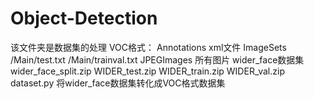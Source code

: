 # Object-Detection
该文件夹是数据集的处理
VOC格式：
	Annotations	xml文件
	ImageSets	/Main/test.txt	/Main/trainval.txt
	JPEGImages	所有图片
wider_face数据集
	wider_face_split.zip
	WIDER_test.zip
	WIDER_train.zip
	WIDER_val.zip
dataset.py
	将wider_face数据集转化成VOC格式数据集
